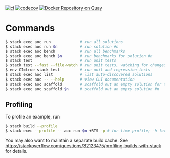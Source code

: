 [![ci](https://github.com/jamesdabbs/advent-of-code-2020/workflows/hs/badge.svg)](https://github.com/jamesdabbs/advent-of-code-2020/actions?query=workflow%3Ahs)
[![codecov](https://codecov.io/gh/jamesdabbs/advent-of-code-2020/branch/main/graph/badge.svg?token=8U4K1HOI01)](https://codecov.io/gh/jamesdabbs/advent-of-code-2020)
[![Docker Repository on Quay](https://quay.io/repository/jamesdabbs/advent-of-code-2020/status "Docker Repository on Quay")](https://quay.io/repository/jamesdabbs/advent-of-code-2020)

# Commands

```bash
$ stack exec aoc run             # run all solutions
$ stack exec aoc run $n          # run solution #n
$ stack exec aoc bench           # run all benchmarks
$ stack exec aoc bench $n        # run benchmarks for solution #n
$ stack test                     # run unit tests
$ stack test --fast --file-watch # run unit tests, watching for changes
$ env CI=true stack test         # run unit and regression tests
$ stack exec aoc list            # list auto-discovered solutions
$ stack exec aoc -- --help       # view CLI documentation
$ stack exec aoc scaffold        # scaffold out an empty solution for the next unsolved day
$ stack exec aoc scaffold $n     # scaffold out an empty solution #n
```

## Profiling

To profile an example, run

```bash
$ stack build --profile
$ stack exec --profile -- aoc run $n +RTS -p # for time profile; -h for memory
```

You may also want to maintain a separate build cache.
See https://stackoverflow.com/questions/32123475/profiling-builds-with-stack for details.
